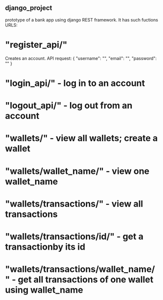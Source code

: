 ## django_project
prototype of a bank app using django REST framework. It has such fuctions
URLS:
# "register_api/"
Creates an account. API request: {
    "username": "",
    "email": "",
    "password": ""
}
# "login_api/" - log in to an account
# "logout_api/" - log out from an account
# "wallets/" - view all wallets; create a wallet
# "wallets/wallet_name/"  - view one wallet_name
# "wallets/transactions/" - view all transactions
# "wallets/transactions/id/" - get a transactionby its id
# "wallets/transactions/wallet_name/" - get all transactions of one wallet using wallet_name
